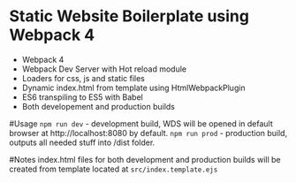 # Static Website Boilerplate using Webpack 4
- Webpack 4
- Webpack Dev Server with Hot reload module
- Loaders for css, js and static files
- Dynamic index.html from template using HtmlWebpackPlugin
- ES6 transpiling to ES5 with Babel
- Both developement and production builds

#Usage
`npm run dev` - development build, WDS will be opened in default browser at http://localhost:8080 by default.
`npm run prod` - production build, outputs all needed stuff into /dist folder.

#Notes
index.html files for both development and production builds will be created from template located at `src/index.template.ejs`

